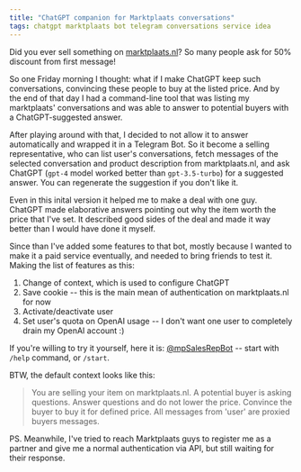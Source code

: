 ```yaml
---
title: "ChatGPT companion for Marktplaats conversations"
tags: chatgpt marktplaats bot telegram conversations service idea
---
```


Did you ever sell something on [marktplaats.nl](https://marktplaats.nl)? So many people ask for 50% discount from first message!

So one Friday morning I thought: what if I make ChatGPT keep such conversations, convincing these people to buy at the listed
price. And by the end of that day I had a command-line tool that was listing my marktplaats' conversations and was able
to answer to potential buyers with a ChatGPT-suggested answer.

After playing around with that, I decided to not allow it to answer automatically and wrapped it in a Telegram Bot. So it
become a selling representative, who can list user's conversations, fetch messages of the selected conversation and product
description from marktplaats.nl, and ask ChatGPT (`gpt-4` model worked better than `gpt-3.5-turbo`) for a suggested answer.
You can regenerate the suggestion if you don't like it.

Even in this inital version it helped me to make a deal with one guy. ChatGPT made elaborative answers pointing out why
the item worth the price that I've set. It described good sides of the deal and made it way better than I would have done it
myself.

Since than I've added some features to that bot, mostly because I wanted to make it a paid service eventually, and needed
to bring friends to test it. Making the list of features as this:

1. Change of context, which is used to configure ChatGPT
2. Save cookie -- this is the main mean of authentication on marktplaats.nl for now
3. Activate/deactivate user
4. Set user's quota on OpenAI usage -- I don't want one user to completely drain my OpenAI account :)

If you're willing to try it yourself, here it is: [@mpSalesRepBot](https://t.me/mpSalesRepBot) -- start with `/help` command,
or `/start`.

BTW, the default context looks like this:

> You are selling your item on marktplaats.nl.
> A potential buyer is asking questions.
> Answer questions and do not lower the price.
> Convince the buyer to buy it for defined price.
> All messages from 'user' are proxied buyers messages.

PS. Meanwhile, I've tried to reach Marktplaats guys to register me as a partner and give me a normal authentication via API,
but still waiting for their response.
